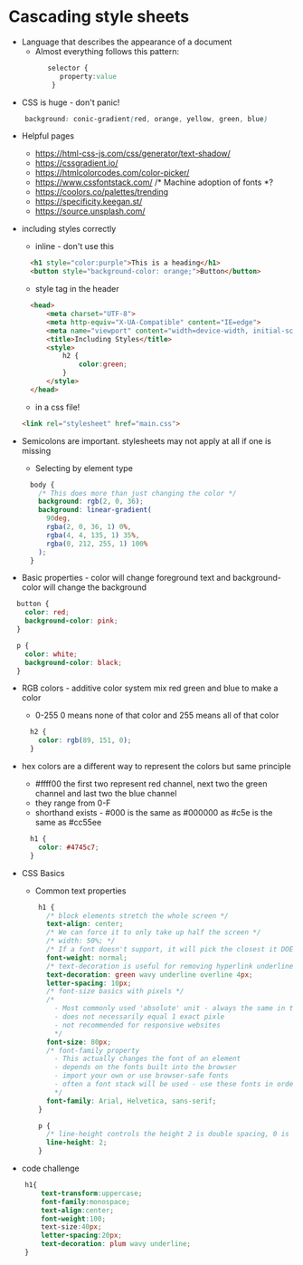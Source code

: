 # Cascading style sheets 

- Language that describes the appearance of a document
   - Almost everything follows this pattern:
     ```css 
        selector {
           property:value
         }
        ```
- CSS is huge - don't panic!
```css
    background: conic-gradient(red, orange, yellow, green, blue)
```
- Helpful pages 
  - https://html-css-js.com/css/generator/text-shadow/
  - https://cssgradient.io/
  - https://htmlcolorcodes.com/color-picker/
  - https://www.cssfontstack.com/ /* Machine adoption of fonts *?
  - https://coolors.co/palettes/trending
  - https://specificity.keegan.st/
  - https://source.unsplash.com/

- including styles correctly
  - inline - don't use this
  ```html 
    <h1 style="color:purple">This is a heading</h1>
    <button style="background-color: orange;">Button</button>
    ```
  - style tag in the header
  ```html 
    <head>
        <meta charset="UTF-8">
        <meta http-equiv="X-UA-Compatible" content="IE=edge">
        <meta name="viewport" content="width=device-width, initial-scale=1.0">
        <title>Including Styles</title>
        <style>
            h2 {
                color:green;
            }
        </style>
    </head>
  ```
  - in a css file!
  ```html 
  <link rel="stylesheet" href="main.css">
  ```

- Semicolons are important. stylesheets may not apply at all if one is missing
  - Selecting by element type
  ```css
    body {
      /* This does more than just changing the color */
      background: rgb(2, 0, 36);
      background: linear-gradient(
        90deg,
        rgba(2, 0, 36, 1) 0%,
        rgba(4, 4, 135, 1) 35%,
        rgba(0, 212, 255, 1) 100%
      );
    }
  ```

- Basic properties - color will change foreground text and background-color will change the background
```css 
  button {
    color: red;
    background-color: pink;
  }

  p {
    color: white;
    background-color: black;
  }
```
- RGB colors - additive color system mix red green and blue to make a color 
  - 0-255 0 means none of that color and 255 means all of that color 
  ```css
    h2 {
      color: rgb(89, 151, 0);
    }
  ```

- hex colors are a different way to represent the colors but same principle
  - #ffff00 the first two represent red channel, next two the green channel and last two the blue channel
  - they range from 0-F
  - shorthand exists - #000 is the same as #000000 as #c5e is the same as #cc55ee
  ```css
    h1 {
      color: #4745c7;
    }
  ```

- CSS Basics 
  - Common text properties
  ```css
      h1 {
        /* block elements stretch the whole screen */
        text-align: center;
        /* We can force it to only take up half the screen */
        /* width: 50%; */
        /* If a font doesn't support, it will pick the closest it DOES support */
        font-weight: normal;
        /* text-decoration is useful for removing hyperlink underlines - set to none */
        text-decoration: green wavy underline overline 4px;
        letter-spacing: 10px;
        /* font-size basics with pixels */
        /* 
          - Most commonly used 'absolute' unit - always the same in the document no matter what
          - does not necessarily equal 1 exact pixle
          - not recommended for responsive websites
          */
        font-size: 80px;
        /* font-family property
          - This actually changes the font of an element
          - depends on the fonts built into the browser
          - import your own or use browser-safe fonts
          - often a font stack will be used - use these fonts in order
          */
        font-family: Arial, Helvetica, sans-serif;
      }

      p {
        /* line-height controls the height 2 is double spacing, 0 is no spacing*/
        line-height: 2;
      }
  ```

-  code challenge
```css
    h1{
        text-transform:uppercase;
        font-family:monospace;
        text-align:center;
        font-weight:100;
        text-size:40px;
        letter-spacing:20px;
        text-decoration: plum wavy underline;
    }
```
